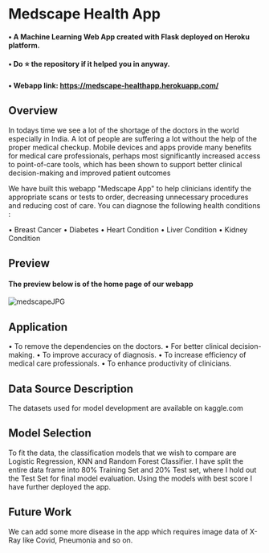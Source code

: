 # Medscape Health App

#### • A Machine Learning Web App created with Flask deployed on Heroku platform.
#### • Do ⭐ the repository if it helped you in anyway.
#### • Webapp link: https://medscape-healthapp.herokuapp.com/

## Overview

In todays time we see a lot of the shortage of the doctors in the world especially in India. A lot of people are suffering a lot without the help of the proper medical checkup.
Mobile devices and apps provide many benefits for medical care professionals, perhaps most significantly increased access to point-of-care tools, which has been shown to support better clinical decision-making and improved patient outcomes

We have built this webapp "Medscape App" to help clinicians identify the appropriate scans or tests to order, decreasing unnecessary procedures and reducing cost of care. You can diagnose the following health conditions :

• Breast Cancer
• Diabetes
• Heart Condition
• Liver Condition
• Kidney Condition

## Preview

#### The preview below is of the home page of our webapp

![medscapeJPG](https://user-images.githubusercontent.com/65092456/98444470-d6776980-2137-11eb-8fa9-4f872966fd95.JPG)

## Application

• To remove the dependencies on the doctors.
• For better clinical decision-making.
• To improve accuracy of diagnosis.
• To increase efficiency of medical care professionals.
• To enhance productivity of clinicians.

## Data Source Description

The datasets used for model development are available on kaggle.com

## Model Selection

To fit the data, the classification models that we wish to compare are Logistic Regression, KNN and Random Forest Classifier. I have split the entire data frame into 80% Training Set and 20% Test set, where I hold out the Test Set for final model evaluation. 
Using the models with best score I have further deployed the app.

## Future Work

We can add some more disease in the app which requires image data of X-Ray like Covid, Pneumonia and so on.

